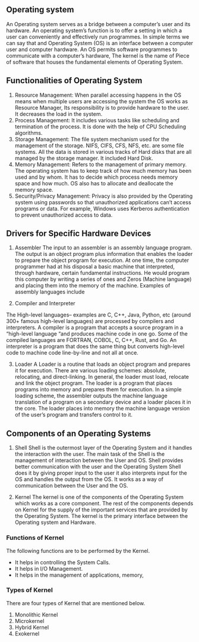 ## Operating system
An Operating system serves as a bridge between a computer’s user and its hardware. An operating system’s function is to offer a setting in which a user can conveniently and effectively run programmes. In simple terms we can say that and Operating System (OS) is an interface between a computer user and computer hardware. An OS permits software programmes to communicate with a computer’s hardware, The kernel is the name of Piece of software that houses the fundamental elements of Operating System.

## Functionalities of Operating System
1. Resource Management: When parallel accessing happens in the OS means when multiple users are accessing the system the OS works as Resource Manager, Its responsibility is to provide hardware to the user. It decreases the load in the system.
2. Process Management: It includes various tasks like scheduling and termination of the process. It is done with the help of CPU Scheduling algorithms.
3. Storage Management: The file system mechanism used for the management of the storage. NIFS, CIFS, CFS, NFS, etc. are some file systems. All the data is stored in various tracks of Hard disks that are all managed by the storage manager. It included Hard Disk.
4. Memory Management: Refers to the management of primary memory. The operating system has to keep track of how much memory has been used and by whom. It has to decide which process needs memory space and how much. OS also has to allocate and deallocate the memory space.
5. Security/Privacy Management: Privacy is also provided by the Operating system using passwords so that unauthorized applications can’t access programs or data. For example, Windows uses Kerberos authentication to prevent unauthorized access to data.

## Drivers for Specific Hardware Devices
1. Assembler
The input to an assembler is an assembly language program. The output is an object program plus information that enables the loader to prepare the object program for execution. At one time, the computer programmer had at his disposal a basic machine that interpreted, through hardware, certain fundamental instructions. He would program this computer by writing a series of ones and Zeros (Machine language) and placing them into the memory of the machine. Examples of assembly languages include 

2. Compiler and Interpreter

The High-level languages– examples are C, C++, Java, Python, etc (around 300+ famous high-level languages) are processed by compilers and interpreters. A compiler is a program that accepts a source program in a “high-level language “and produces machine code in one go. Some of the compiled languages are FORTRAN, COBOL, C, C++, Rust, and Go. An interpreter is a program that does the same thing but converts high-level code to machine code line-by-line and not all at once.

3. Loader
A Loader is a routine that loads an object program and prepares it for execution. There are various loading schemes: absolute, relocating, and direct-linking. In general, the loader must load, relocate and link the object program. The loader is a program that places programs into memory and prepares them for execution. In a simple loading scheme, the assembler outputs the machine language translation of a program on a secondary device and a loader places it in the core. The loader places into memory the machine language version of the user’s program and transfers control to it.

## Components of an Operating Systems

1. Shell
Shell is the outermost layer of the Operating System and it handles the interaction with the user. The main task of the Shell is the management of interaction between the User and OS. Shell provides better communication with the user and the Operating System Shell does it by giving proper input to the user it also interprets input for the OS and handles the output from the OS. It works as a way of communication between the User and the OS.

2. Kernel
The kernel is one of the components of the Operating System which works as a core component. The rest of the components depends on Kernel for the supply of the important services that are provided by the Operating System. The kernel is the primary interface between the Operating system and Hardware.
### Functions of Kernel
The following functions are to be performed by the Kernel.

- It helps in controlling the System Calls.
- It helps in I/O Management.
- It helps in the management of applications, memory,

### Types of Kernel
There are four types of Kernel that are mentioned below.

1. Monolithic Kernel
2. Microkernel
3. Hybrid Kernel
4. Exokernel

